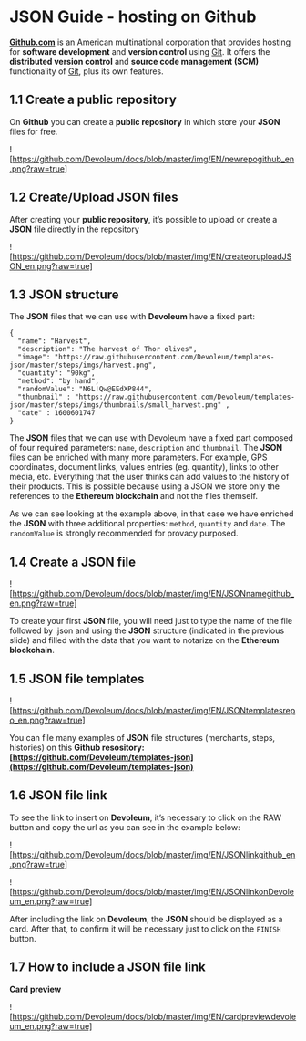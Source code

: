 # JSON Guide - hosting on Github

**[Github.com](Github.com)** is an American multinational corporation that provides hosting for **software development** and **version control** using [Git](https://git-scm.com/). It offers the **distributed version control** and **source code management (SCM)** functionality of [Git](https://git-scm.com/), plus its own features.

## 1.1 Create a public repository

On **Github** you can create a **public repository** in which store your **JSON** files for free. 

![https://github.com/Devoleum/docs/blob/master/img/EN/newrepogithub_en.png?raw=true]

## 1.2 Create/Upload JSON files

After creating your **public repository**, it’s possible to upload or create a **JSON** file directly in the repository

![https://github.com/Devoleum/docs/blob/master/img/EN/createoruploadJSON_en.png?raw=true]

## 1.3 JSON structure

The **JSON**  files that we can use with **Devoleum** have a fixed part:

```
{
  "name": "Harvest",
  "description": "The harvest of Thor olives",
  "image": "https://raw.githubusercontent.com/Devoleum/templates-json/master/steps/imgs/harvest.png",
  "quantity": "90kg",
  "method": "by hand",
  "randomValue": "N6L!Qw@EEdXP844",
  "thumbnail" : "https://raw.githubusercontent.com/Devoleum/templates-json/master/steps/imgs/thumbnails/small_harvest.png" ,
  "date" : 1600601747
}
```

The **JSON**  files that we can use with Devoleum have a fixed part composed of four required parameters: `name`, `description` and `thumbnail`. The **JSON**  files can be enriched with many more parameters. For example, GPS coordinates, document links, values entries (eg. quantity), links to other media, etc. Everything that the user thinks can add values to the history of their products. This is possible because using a JSON we store only the references to the **Ethereum blockchain** and not the files themself.  

As we can see looking at the example above, in that case we have enriched the **JSON**  with three additional properties: `method`, `quantity` and `date`. The `randomValue` is strongly recommended for provacy purposed.

## 1.4 Create a JSON file 

![https://github.com/Devoleum/docs/blob/master/img/EN/JSONnamegithub_en.png?raw=true]

To create your first **JSON**  file, you will need just to type the name of the file followed by .json and using the **JSON**  structure (indicated in the previous slide) and filled with the data that you want to notarize on the **Ethereum blockchain**.


## 1.5 JSON file templates 

![https://github.com/Devoleum/docs/blob/master/img/EN/JSONtemplatesrepo_en.png?raw=true]

You can file many examples of **JSON** file structures (merchants, steps, histories) on this **Github resository: [https://github.com/Devoleum/templates-json](https://github.com/Devoleum/templates-json)**

## 1.6 JSON file link

To see the link to insert on **Devoleum**, it’s necessary to click on the RAW button and copy the url as you can see in the example below:

 ![https://github.com/Devoleum/docs/blob/master/img/EN/JSONlinkgithub_en.png?raw=true]
 
 ![https://github.com/Devoleum/docs/blob/master/img/EN/JSONlinkonDevoleum_en.png?raw=true]

 
After including the link on **Devoleum**, the **JSON**  should be displayed as a card. After that, to confirm it will be necessary just to click on the `FINISH` button. 

## 1.7 How to include a JSON file link

**Card preview**

![https://github.com/Devoleum/docs/blob/master/img/EN/cardpreviewdevoleum_en.png?raw=true]




